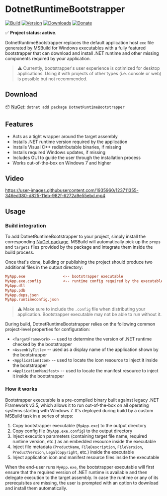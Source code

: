 # DotnetRuntimeBootstrapper

[![Build](https://github.com/Tyrrrz/DotnetRuntimeBootstrapper/workflows/CI/badge.svg?branch=master)](https://github.com/Tyrrrz/DotnetRuntimeBootstrapper/actions)
[![Version](https://img.shields.io/nuget/v/DotnetRuntimeBootstrapper.svg)](https://nuget.org/packages/DotnetRuntimeBootstrapper)
[![Downloads](https://img.shields.io/nuget/dt/DotnetRuntimeBootstrapper.svg)](https://nuget.org/packages/DotnetRuntimeBootstrapper)
[![Donate](https://img.shields.io/badge/donate-$$$-purple.svg)](https://tyrrrz.me/donate)

✅ **Project status: active**.

DotnetRuntimeBootstrapper replaces the default application host `exe` file generated by MSBuild for Windows executables with a fully featured bootstrapper that can download and install .NET runtime and other missing components required by your application.

> ⚠️ Currently, bootstrapper's user experience is optimized for desktop applications.
Using it with projects of other types (i.e. console or web) is possible but not recommended.

## Download

📦 [NuGet](https://nuget.org/packages/DotnetRuntimeBootstrapper): `dotnet add package DotnetRuntimeBootstrapper`

## Features

- Acts as a tight wrapper around the target assembly
- Installs .NET runtime version required by the application
- Installs Visual C++ redistributable binaries, if missing
- Installs required Windows updates, if missing
- Includes GUI to guide the user through the installation process
- Works out-of-the-box on Windows 7 and higher

## Video

https://user-images.githubusercontent.com/1935960/123711355-346ed380-d825-11eb-982f-6272a9e55ebd.mp4

## Usage

### Build integration

To add DotnetRuntimeBootstrapper to your project, simply install the corresponding [NuGet package](https://nuget.org/packages/DotnetRuntimeBootstrapper).
MSBuild will automatically pick up the `props` and `targets` files provided by the package and integrate them inside the build process.

Once that's done, building or publishing the project should produce two additional files in the output directory:

```ini
MyApp.exe                 <-- bootstrapper executable
MyApp.exe.config          <-- runtime config required by the executable
MyApp.dll
MyApp.pdb
MyApp.deps.json
MyApp.runtimeconfig.json
```

> ⚠️ Make sure to include the `.config` file when distributing your application.
Bootstrapper executable may not be able to run without it.

During build, DotnetRuntimeBootstrapper relies on the following common project-level properties for configuration:

- `<TargetFramework>` -- used to determine the version of .NET runtime checked by the bootstrapper
- `<AssemblyTitle>` -- used as a display name of the application shown by the bootstrapper
- `<ApplicationIcon>` -- used to locate the icon resource to inject it inside the bootstrapper
- `<ApplicationManifest>` -- used to locate the manifest resource to inject it inside the bootstrapper

### How it works

Bootstrapper executable is a pre-compiled binary built against legacy .NET Framework v3.5, which allows it to run out-of-the-box on all operating systems starting with Windows 7.
It's deployed during build by a custom MSBuild task in a series of steps:

1. Copy bootstrapper executable (`MyApp.exe`) to the output directory
2. Copy config file (`MyApp.exe.config`) to the output directory
3. Inject execution parameters (containing target file name, required runtime version, etc.) as an embedded resource inside the executable
4. Inject file metadata (`ProductName`, `FileDescription`, `FileVersion`, `ProductVersion`, `LegalCopyright`, etc.) inside the executable
5. Inject application icon and manifest resource files inside the executable

When the end-user runs `MyApp.exe`, the bootstrapper executable will first ensure that the required version of .NET runtime is available and then delegate execution to the target assembly.
In case the runtime or any of its prerequisites are missing, the user is prompted with an option to download and install them automatically.
